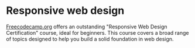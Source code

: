 # Responsive web design
[Freecodecamp.org](https://www.freecodecamp.org/learn/2022/responsive-web-design/) offers an outstanding "Responsive Web Design Certification" course, ideal for beginners. This course covers a broad range of topics designed to help you build a solid foundation in web design.
